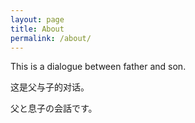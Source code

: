 ```yaml
---
layout: page
title: About
permalink: /about/
---
```


This is a dialogue between father and son.

这是父与子的对话。

父と息子の会話です。
